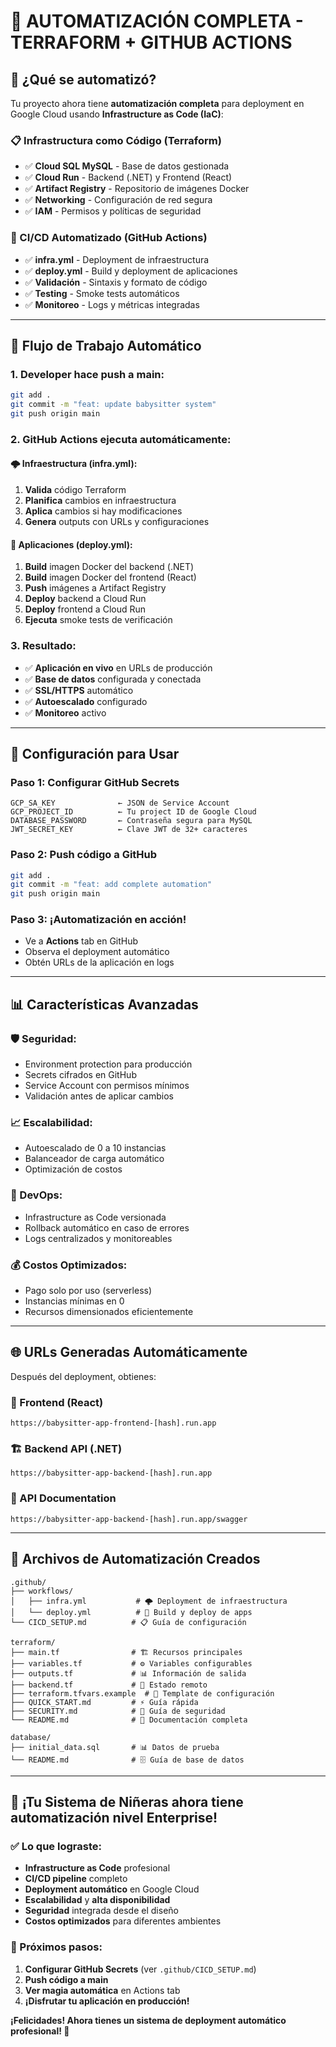 # 🚀 AUTOMATIZACIÓN COMPLETA - TERRAFORM + GITHUB ACTIONS

## 🎯 **¿Qué se automatizó?**

Tu proyecto ahora tiene **automatización completa** para deployment en Google Cloud usando **Infrastructure as Code (IaC)**:

### **📋 Infrastructura como Código (Terraform)**
- ✅ **Cloud SQL MySQL** - Base de datos gestionada
- ✅ **Cloud Run** - Backend (.NET) y Frontend (React)
- ✅ **Artifact Registry** - Repositorio de imágenes Docker
- ✅ **Networking** - Configuración de red segura
- ✅ **IAM** - Permisos y políticas de seguridad

### **🔄 CI/CD Automatizado (GitHub Actions)**
- ✅ **infra.yml** - Deployment de infraestructura
- ✅ **deploy.yml** - Build y deployment de aplicaciones
- ✅ **Validación** - Sintaxis y formato de código
- ✅ **Testing** - Smoke tests automáticos
- ✅ **Monitoreo** - Logs y métricas integradas

---

## 🚀 **Flujo de Trabajo Automático**

### **1. Developer hace push a main:**
```bash
git add .
git commit -m "feat: update babysitter system"
git push origin main
```

### **2. GitHub Actions ejecuta automáticamente:**

#### **🌩️ Infraestructura (infra.yml):**
1. **Valida** código Terraform
2. **Planifica** cambios en infraestructura
3. **Aplica** cambios si hay modificaciones
4. **Genera** outputs con URLs y configuraciones

#### **🚀 Aplicaciones (deploy.yml):**
1. **Build** imagen Docker del backend (.NET)
2. **Build** imagen Docker del frontend (React)
3. **Push** imágenes a Artifact Registry
4. **Deploy** backend a Cloud Run
5. **Deploy** frontend a Cloud Run
6. **Ejecuta** smoke tests de verificación

### **3. Resultado:**
- ✅ **Aplicación en vivo** en URLs de producción
- ✅ **Base de datos** configurada y conectada
- ✅ **SSL/HTTPS** automático
- ✅ **Autoescalado** configurado
- ✅ **Monitoreo** activo

---

## 🔧 **Configuración para Usar**

### **Paso 1: Configurar GitHub Secrets**
```
GCP_SA_KEY              ← JSON de Service Account
GCP_PROJECT_ID          ← Tu project ID de Google Cloud
DATABASE_PASSWORD       ← Contraseña segura para MySQL
JWT_SECRET_KEY          ← Clave JWT de 32+ caracteres
```

### **Paso 2: Push código a GitHub**
```bash
git add .
git commit -m "feat: add complete automation"
git push origin main
```

### **Paso 3: ¡Automatización en acción!**
- Ve a **Actions** tab en GitHub
- Observa el deployment automático
- Obtén URLs de la aplicación en logs

---

## 📊 **Características Avanzadas**

### **🛡️ Seguridad:**
- Environment protection para producción
- Secrets cifrados en GitHub
- Service Account con permisos mínimos
- Validación antes de aplicar cambios

### **📈 Escalabilidad:**
- Autoescalado de 0 a 10 instancias
- Balanceador de carga automático
- Optimización de costos

### **🔄 DevOps:**
- Infrastructure as Code versionada
- Rollback automático en caso de errores
- Logs centralizados y monitoreables

### **💰 Costos Optimizados:**
- Pago solo por uso (serverless)
- Instancias mínimas en 0
- Recursos dimensionados eficientemente

---

## 🌐 **URLs Generadas Automáticamente**

Después del deployment, obtienes:

### **🎨 Frontend (React)**
```
https://babysitter-app-frontend-[hash].run.app
```

### **🏗️ Backend API (.NET)**
```
https://babysitter-app-backend-[hash].run.app
```

### **📖 API Documentation**
```
https://babysitter-app-backend-[hash].run.app/swagger
```

---

## 📁 **Archivos de Automatización Creados**

```
.github/
├── workflows/
│   ├── infra.yml           # 🌩️ Deployment de infraestructura
│   └── deploy.yml          # 🚀 Build y deploy de apps
└── CICD_SETUP.md          # 📋 Guía de configuración

terraform/
├── main.tf                # 🏗️ Recursos principales
├── variables.tf           # ⚙️ Variables configurables
├── outputs.tf             # 📊 Información de salida
├── backend.tf             # 💾 Estado remoto
├── terraform.tfvars.example  # 📝 Template de configuración
├── QUICK_START.md         # ⚡ Guía rápida
├── SECURITY.md            # 🔐 Guía de seguridad
└── README.md              # 📖 Documentación completa

database/
├── initial_data.sql       # 📊 Datos de prueba
└── README.md              # 🗄️ Guía de base de datos
```

---

## 🎉 **¡Tu Sistema de Niñeras ahora tiene automatización nivel Enterprise!**

### **✅ Lo que lograste:**
- **Infrastructure as Code** profesional
- **CI/CD pipeline** completo
- **Deployment automático** en Google Cloud
- **Escalabilidad** y **alta disponibilidad**
- **Seguridad** integrada desde el diseño
- **Costos optimizados** para diferentes ambientes

### **🚀 Próximos pasos:**
1. **Configurar GitHub Secrets** (ver `.github/CICD_SETUP.md`)
2. **Push código a main**
3. **Ver magia automática** en Actions tab
4. **¡Disfrutar tu aplicación en producción!**

**¡Felicidades! Ahora tienes un sistema de deployment automático profesional! 🌟**
